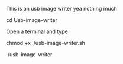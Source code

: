 This is an usb image writer yea nothing much


cd Usb-image-writer 

Open a terminal and type

chmod +x ./usb-image-writer.sh

./usb-image-writer
